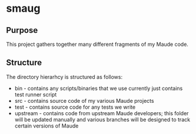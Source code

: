 # smaug

## Purpose

This project gathers together many different fragments of my Maude code.

## Structure

The directory hierarhcy is structured as follows:

- bin - contains any scripts/binaries that we use
  currently just contains test runner script
- src - contains source code of my various Maude projects
- test - contains source code for any tests we write
- upstream - contains code from upstream Maude developers;
  this folder will be updated manually and various branches
  will be designed to track certain versions of Maude
